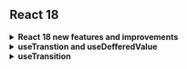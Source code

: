## React 18

<details>
<summary><b>React 18 new features and improvements</b></summary>

React 18 introduces several new features and improvements:

1. **Concurrent Rendering**: This is the most significant addition in React 18. It's a new mechanism that enables React to prepare multiple versions of your UI at the same time. It allows React to interrupt, pause, resume, or abandon a render, improving the responsiveness of user interactions.

2. **Automatic Batching**: This out-of-the-box improvement enhances the performance of React applications.

3. **Transitions**: This new API helps in managing longer-lasting updates like data fetching.

4. **Suspense on the Server**: React 18 introduces streaming server-side rendering with built-in support for Suspense.

5. **New APIs**: These include `createRoot`, `hydrateRoot`, `renderToPipeableStream`, and `renderToReadableStream`.

6. **New Hooks**: These include `useId`, `useTransition`, `useDeferredValue`, `useSyncExternalStore`, and `useInsertionEffect`.

7. **Strict Mode Updates**: There are new behaviors in strict mode.

8. **Deprecations**: `ReactDOM.render` and `renderToString` are now discouraged.

These features are built on top of the new concurrent renderer, a behind-the-scenes change that unlocks powerful new capabilities. React 18 sets the foundation for concurrent rendering APIs that future React features will be built on top of.
</details>

<details>
<summary><b>useTranstion and useDefferedValue</b></summary>

Two hooks introduced in React 18:

1. **useTransition**: This hook allows you to update the state without blocking the UI. It returns an array with two items: `isPending` and `startTransition`. `isPending` is a flag that tells you whether there is a pending transition. `startTransition` is a function that lets you mark a state update as a transition. This hook is useful for managing longer-lasting updates like data fetching.

Here's an example of how to use `useTransition`:

```javascript
import { useTransition } from 'react';

function TabContainer() {
  const [isPending, startTransition] = useTransition();
  const [tab, setTab] = useState('about');

  function selectTab(nextTab) {
    startTransition(() => {
      setTab(nextTab);
    });
  }
  // ...
}
```

2. **useDeferredValue**: This hook lets you defer updating a part of the UI. It takes a value as a parameter and returns a deferred version of that value. This is especially useful when dealing with scenarios involving the display of large datasets or the execution of resource-intensive computations.

Here's an example of how to use `useDeferredValue`:

```javascript
import { useState, useDeferredValue } from 'react';

function SearchPage() {
  const [query, setQuery] = useState('');
  const deferredQuery = useDeferredValue(query);
  // ...
}
```

In this example, `useDeferredValue` is used to defer the update of the `query` state, allowing the UI to remain responsive while the new state is being computed.

These hooks are part of the new concurrent features in React 18, designed to improve the responsiveness and performance of React applications.
</details>

<details>
<summary><b>useTransition</b></summary>

The `useTransition` hook is one of the new concurrent features introduced in React 18. It is designed to improve the responsiveness and performance of React applications.

The purpose of the `useTransition` hook is to enable smoother transitions between different states or updates in your application. It allows you to indicate that a certain update is in progress and provide a fallback UI while the update is being processed.

Here's a brief explanation of how `useTransition` works:

1. When you call `useTransition`, it returns an array with two elements: a boolean value and a function. Let's say you store this array in a variable called `transition`.

2. The boolean value in the `transition` array represents the current transition state. It will be `true` if a transition is in progress, and `false` otherwise.

3. The function in the `transition` array, often named `startTransition`, is used to initiate a transition. When you call `startTransition`, it marks the beginning of a transition and returns a promise.

4. While the transition is in progress, you can show a fallback UI to indicate that the update is being processed. This can be useful for scenarios where the update might take some time to complete, such as fetching data from an API or performing complex calculations.

5. Once the transition is complete, the boolean value in the `transition` array will be updated to `false`, indicating that the transition has finished.

By using the `useTransition` hook, you can create smoother user experiences by providing visual feedback during state updates or expensive operations. It helps to prevent the UI from freezing or becoming unresponsive while the update is being processed.

</details>